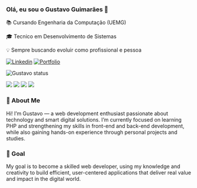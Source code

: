 ### Olá, eu sou o Gustavo Guimarães 👋

📚 Cursando Engenharia da Computação (UEMG)

🎓 Tecnico em Desenvolvimento de Sistemas

💡 Sempre buscando evoluir como profissional e pessoa

[![Linkedin](    https://img.shields.io/badge/LinkedIn-0077B5?style=for-the-badge&logo=linkedin&logoColor=white)](https://www.linkedin.com/in/gustavo-guimar%C3%A3es-de-sousa-0ba197301/) [![Portfolio](https://img.shields.io/badge/💼%20Portfolio-000?style=for-the-badge&logo=About.me&logoColor=white)](https://meusitecompleto.com/portfolio)


![Gustavo status](https://github-readme-stats.vercel.app/api?username=GustavoCodou&show_icons=true&theme=radical)


![](https://img.shields.io/badge/HTML-239120?style=for-the-badge&logo=html5&logoColor=white) ![](https://img.shields.io/badge/CSS-239120?&style=for-the-badge&logo=css3&logoColor=white) ![](https://img.shields.io/badge/JavaScript-F7DF1E?style=for-the-badge&logo=javascript&logoColor=black) ![](https://img.shields.io/badge/PHP-777BB4?style=for-the-badge&logo=php&logoColor=white)

### 🚀 About Me

Hi! I’m Gustavo — a web development enthusiast passionate about technology and smart digital solutions. I’m currently focused on learning PHP and strengthening my skills in front-end and back-end development, while also gaining hands-on experience through personal projects and studies.

### 🎯 Goal

My goal is to become a skilled web developer, using my knowledge and creativity to build efficient, user-centered applications that deliver real value and impact in the digital world.

